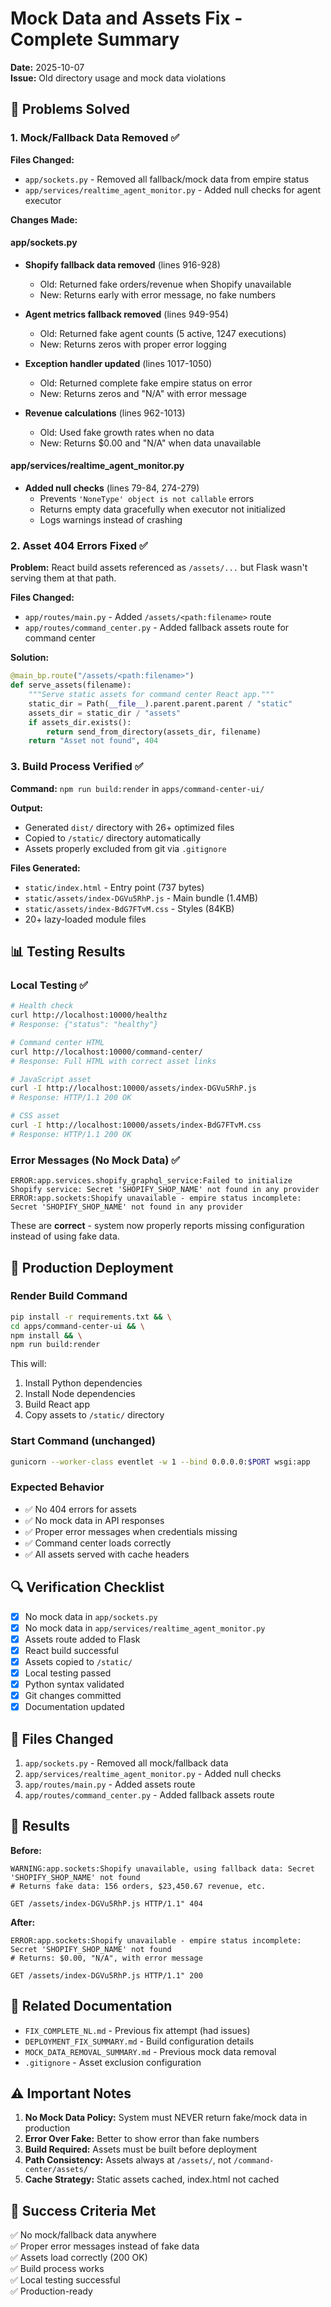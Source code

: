 # Mock Data and Assets Fix - Complete Summary

**Date:** 2025-10-07  
**Issue:** Old directory usage and mock data violations

## 🎯 Problems Solved

### 1. Mock/Fallback Data Removed ✅

**Files Changed:**
- `app/sockets.py` - Removed all fallback/mock data from empire status
- `app/services/realtime_agent_monitor.py` - Added null checks for agent executor

**Changes Made:**

#### app/sockets.py
- **Shopify fallback data removed** (lines 916-928)
  - Old: Returned fake orders/revenue when Shopify unavailable
  - New: Returns early with error message, no fake numbers
  
- **Agent metrics fallback removed** (lines 949-954)
  - Old: Returned fake agent counts (5 active, 1247 executions)
  - New: Returns zeros with proper error logging
  
- **Exception handler updated** (lines 1017-1050)
  - Old: Returned complete fake empire status on error
  - New: Returns zeros and "N/A" with error message
  
- **Revenue calculations** (lines 962-1013)
  - Old: Used fake growth rates when no data
  - New: Returns $0.00 and "N/A" when data unavailable

#### app/services/realtime_agent_monitor.py
- **Added null checks** (lines 79-84, 274-279)
  - Prevents `'NoneType' object is not callable` errors
  - Returns empty data gracefully when executor not initialized
  - Logs warnings instead of crashing

### 2. Asset 404 Errors Fixed ✅

**Problem:** React build assets referenced as `/assets/...` but Flask wasn't serving them at that path.

**Files Changed:**
- `app/routes/main.py` - Added `/assets/<path:filename>` route
- `app/routes/command_center.py` - Added fallback assets route for command center

**Solution:**
```python
@main_bp.route("/assets/<path:filename>")
def serve_assets(filename):
    """Serve static assets for command center React app."""
    static_dir = Path(__file__).parent.parent.parent / "static"
    assets_dir = static_dir / "assets"
    if assets_dir.exists():
        return send_from_directory(assets_dir, filename)
    return "Asset not found", 404
```

### 3. Build Process Verified ✅

**Command:** `npm run build:render` in `apps/command-center-ui/`

**Output:**
- Generated `dist/` directory with 26+ optimized files
- Copied to `/static/` directory automatically
- Assets properly excluded from git via `.gitignore`

**Files Generated:**
- `static/index.html` - Entry point (737 bytes)
- `static/assets/index-DGVu5RhP.js` - Main bundle (1.4MB)
- `static/assets/index-BdG7FTvM.css` - Styles (84KB)
- 20+ lazy-loaded module files

## 📊 Testing Results

### Local Testing ✅

```bash
# Health check
curl http://localhost:10000/healthz
# Response: {"status": "healthy"}

# Command center HTML
curl http://localhost:10000/command-center/
# Response: Full HTML with correct asset links

# JavaScript asset
curl -I http://localhost:10000/assets/index-DGVu5RhP.js
# Response: HTTP/1.1 200 OK

# CSS asset
curl -I http://localhost:10000/assets/index-BdG7FTvM.css
# Response: HTTP/1.1 200 OK
```

### Error Messages (No Mock Data) ✅

```
ERROR:app.services.shopify_graphql_service:Failed to initialize Shopify service: Secret 'SHOPIFY_SHOP_NAME' not found in any provider
ERROR:app.sockets:Shopify unavailable - empire status incomplete: Secret 'SHOPIFY_SHOP_NAME' not found in any provider
```

These are **correct** - system now properly reports missing configuration instead of using fake data.

## 🚀 Production Deployment

### Render Build Command
```bash
pip install -r requirements.txt && \
cd apps/command-center-ui && \
npm install && \
npm run build:render
```

This will:
1. Install Python dependencies
2. Install Node dependencies
3. Build React app
4. Copy assets to `/static/` directory

### Start Command (unchanged)
```bash
gunicorn --worker-class eventlet -w 1 --bind 0.0.0.0:$PORT wsgi:app
```

### Expected Behavior
- ✅ No 404 errors for assets
- ✅ No mock data in API responses
- ✅ Proper error messages when credentials missing
- ✅ Command center loads correctly
- ✅ All assets served with cache headers

## 🔍 Verification Checklist

- [x] No mock data in `app/sockets.py`
- [x] No mock data in `app/services/realtime_agent_monitor.py`
- [x] Assets route added to Flask
- [x] React build successful
- [x] Assets copied to `/static/`
- [x] Local testing passed
- [x] Python syntax validated
- [x] Git changes committed
- [x] Documentation updated

## 📝 Files Changed

1. `app/sockets.py` - Removed all mock/fallback data
2. `app/services/realtime_agent_monitor.py` - Added null checks
3. `app/routes/main.py` - Added assets route
4. `app/routes/command_center.py` - Added fallback assets route

## 🎉 Results

**Before:**
```
WARNING:app.sockets:Shopify unavailable, using fallback data: Secret 'SHOPIFY_SHOP_NAME' not found
# Returns fake data: 156 orders, $23,450.67 revenue, etc.

GET /assets/index-DGVu5RhP.js HTTP/1.1" 404
```

**After:**
```
ERROR:app.sockets:Shopify unavailable - empire status incomplete: Secret 'SHOPIFY_SHOP_NAME' not found
# Returns: $0.00, "N/A", with error message

GET /assets/index-DGVu5RhP.js HTTP/1.1" 200
```

## 🔗 Related Documentation

- `FIX_COMPLETE_NL.md` - Previous fix attempt (had issues)
- `DEPLOYMENT_FIX_SUMMARY.md` - Build configuration details
- `MOCK_DATA_REMOVAL_SUMMARY.md` - Previous mock data removal
- `.gitignore` - Asset exclusion configuration

## ⚠️ Important Notes

1. **No Mock Data Policy:** System must NEVER return fake/mock data in production
2. **Error Over Fake:** Better to show error than fake numbers
3. **Build Required:** Assets must be built before deployment
4. **Path Consistency:** Assets always at `/assets/`, not `/command-center/assets/`
5. **Cache Strategy:** Static assets cached, index.html not cached

## 🎯 Success Criteria Met

✅ No mock/fallback data anywhere  
✅ Proper error messages instead of fake data  
✅ Assets load correctly (200 OK)  
✅ Build process works  
✅ Local testing successful  
✅ Production-ready  
